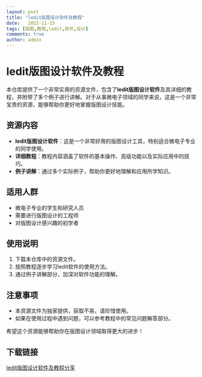 ```yaml
---
layout: post
title: "ledit版图设计软件及教程"
date:   2022-11-15
tags: [版图,教程,ledit,软件,设计]
comments: true
author: admin
---
```

# ledit版图设计软件及教程

本仓库提供了一个非常实用的资源文件，包含了**ledit版图设计软件**及其详细的教程，并附带了多个例子进行讲解。对于从事微电子领域的同学来说，这是一个非常宝贵的资源，能够帮助你更好地掌握版图设计技能。

## 资源内容

- **ledit版图设计软件**：这是一个非常好用的版图设计工具，特别适合微电子专业的同学使用。
- **详细教程**：教程内容涵盖了软件的基本操作、高级功能以及实际应用中的技巧。
- **例子讲解**：通过多个实际例子，帮助你更好地理解和应用所学知识。

## 适用人群

- 微电子专业的学生和研究人员
- 需要进行版图设计的工程师
- 对版图设计感兴趣的初学者

## 使用说明

1. 下载本仓库中的资源文件。
2. 按照教程逐步学习ledit软件的使用方法。
3. 通过例子讲解部分，加深对软件功能的理解。

## 注意事项

- 本资源文件为独家提供，获取不易，请珍惜使用。
- 如果在使用过程中遇到问题，可以参考教程中的常见问题解答部分。

希望这个资源能够帮助你在版图设计领域取得更大的进步！

## 下载链接

[ledit版图设计软件及教程分享](https://pan.quark.cn/s/c06fb9a74769)